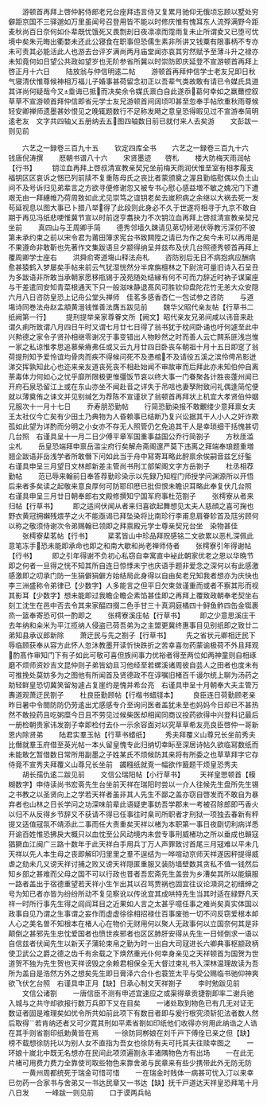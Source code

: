 <!-- { "loadSidebar": true } -->
　　游顿首再拜上啓仲躬侍郎老兄台座拜违言侍又复累月驰仰无俄顷忘顾以墅处穷僻距京国不三驿邈如万里虽闻号召登用皆不能以时修庆惟有愧耳东人流殍满野今距麦秋尚百日奈何如仆辈既忧饿死又畏剽刦日夜凛凛而霪雨复未止所谓夌又已堕可忧境中矣朱元晦出衢婺未还此公寝食在职事但恐儒生素非所讲又钱粟有限事柄不专亦未可责其必能活此人也游去台评岁满尚两月庙堂闻亦哀其穷然赋予至薄斗升之禄亦未知竟何如日望公共政如望岁也无阶参省所冀以时崇防即庆延登不宣游顿首再拜上啓正月十六日
　　陆放翁与仲信明逺二帖
　　游顿首再拜仲信学士老友兄即日秋气寝清伏惟尊候神相万福儿子婚事甚荷留念初正以吾辈气类故敢有请已令媒氏具道其详尚何疑哉今又埀诲已抵而决矣余令媒氏禀白自此遂忝葛何幸如之羸薾控叙草草不宣游顿首拜仲信即省元学士友兄游顿首间阔顷叩甚至忽奉手帖欣重秋雨尊候轻安卿禅师遗墨甚妙恨见之晚辄题数行不足称发飏之意皇恐得暇见过不宣游奉简明逺老友　文字共四轴乂五册纳去五图四轴数日前已就付来人去矣游
　　文彭跋一则见前

　　六艺之一録卷三百九十五
　　钦定四库全书
　　六艺之一録卷三百九十六　　钱唐倪涛撰
　　厯朝书谱八十六
　　宋贤墨迹　　啓札
　　楼大防梅天雨润帖【行书】
　　钥泣血再拜上啓叔清宣教亲契兄坐前梅天雨润伏惟垩室有相孝履支福钥区区哀诉之悃已列前牍不复重陈母氏之丧比者蒙颁奠之渥且勤临慰偶以负土山间不及号诉归见弟辈言之方欲寻便修谢忽又被专书心慰心感益増不敏之媿况门下遭艰无由一拜繐帷乃荷周致如此尤见崇笃之谊钥老矣去嵗积病之余继以大祸去死一发苟延视息以图大事已卜腊八举得了此段则此身必不久于世遂将相寻于九京不敢自期于再见冯纸悲哽惟冀节宣以时前迓亨翥抉力不次钥泣血再拜上啓叔清宣教亲契兄坐前
　　真四山与王周卿手简
　　德秀邻墙久踈请见苐切倾渇伏辱教污深仞不彼第未承约束之前以宋令君为莆田簿求宪台书致闗陞之请已为作之矣今未可以再用是不果遵命非敢靳也先著作文集跋语旦夕颛得纳呈并兹布及伏几台照德秀顿首再拜上覆周卿学士座右
　　洪舜俞寄道塲山释法舟札
　　咨防别后无日不病抱病应酬病愈甚猿鹤入梦屡矣手帖来前云气犹湿恍然分半席旃檀林之下尉浣可量旧诗入石呈丑为多跋语非所敢当承朝家愿移瓶锡于茂苑随处结縁有何不可而力辞近时衲子谋窠座与干差遣同安知青菜根通天下只一般滋味静退髙风可胜钦仰盘陀花竹无恙大众安隠六月八日咨防皇恐上记舟公堂头禅师　佳茗多感香杏仁一包试参之咨防
　　与道塲诗同巻法舟赵孟頫黄溍钱惟善法膺五跋见前
　　魏华父昭代亲友帖【行草书二纸阙第一行】
　　提刑提举亲家尊眷文所【阙文】昭代亲友兄弟间咸以讳音来赴谓久痢所致谓八月四日午时又谓七月廿七日得了翁书犹于枕间卧诵也吁何遽至此中兴勲德之家令子贤孙相继零谢况于事变错出人物眇然之时而善人云亡闗系匪浅岂惟一家之私谅惟孝思追慕柴瘠弗任或又云九月廿四日卧丧车朝祖十月十五日即窆了翁荷提刑知予爱怜谊均骨肉而疾不得候问死不及慿棺不及请役五溪之滨伶俜吊影迸涕交挥孰知此心也迩来亲友道丧死丧不相赴始闻不审故审而后拜此亦未知伯仲自离荼毒体力何如心之忧乎靡所限极更惟彊饭节哀以终大事一门眷聚各计胜丧蓬州闻已开府石泉恐留江上或在东山亦坐不闻赴音之详失于吊唁也妻孥附致问礼偶逢简佗便就以薄奠侑之诔文并见别缄乞为荐陈不宣谨状了翁顿首再拜状上机宜大孝贤伯仲姻兄服次十一月十七日
　　乔寿朋恐勤帖
　　行简恐勤染报不敢覼缕少意拜禀女夫王太社仪今亡矣有少田土乃典物为人昏赖事已结断乃复兴讼据其干人小人之奸诈欺孤如此望为详酌而分明之小女亦不存无人照管仍乞免追其干人是幸琐细干括愧甚切几台照　右谨具呈十一月二日少傅平章军国重事益国公乔行简劄子
　　方秋厓滥尘札
　　岳皇恐端拜申禀岳滥尘府行矣解舟斋阁邃严莫下违离之拜端奉琅题重増翘企跋语非岳浅学者所敢僭下问如此当于舟中冩寄耳略此酧禀余俟嗣音兹乞纡鍳　右谨具申呈三月望日文林郎新差主管尚书刑工部架阁文字方岳劄子
　　杜丞相荐勤帖
　　范已辱来翰前日奉答荐勤珍染示以先録乃知程门师授学问渊源所以开悟后来者多矣读之起敬来意良厚何可防耶印厯已批但恨未瞻识耳略此奉复伏几台照　右谨具申呈三月廿日朝奉郎右文殿修撰知宁国军府事杜范劄子
　　张樗寮从者来归帖【行草书】
　　即之适间伏闻从者来归喜欲起舞想见太夫人慈顔之喜可掬也野衣黄冠拥嬾残煨芋之火不能亟谒已拜坠染将比南珍行李甫息肩眷轸首及尫劣顾何以称之敬须侍谢次令弟赐翰已领即之拜禀殿元学士尊亲契兄台坐　染物甚佳
　　张樗寮棐茗帖【行书】
　　棐茗皆山中珍品拜贶感铭二文欲累以恶札深佩此意笔冻手恐未能即承命也即之和南大歇和尚老禅师侍者
　　张樗寮引年得谢帖【行书】
　　即之引年得谢不负初心私窃自幸寓直中袐此朝家优老之恩以华晩节即之何者一旦得之恍不知其所自连日惊悸未宁也庆语手题非爱念之深何以有此感激感激即之叨承门防一生狷僻狷僻方始结局此身得以自由矣老兄知我者想亦为庆快也李三洲盛称令弟律已【少数字】人多能言之但平日欠束敛谨重而或者不察其形而视其影耳【少数字】想未能即过我瞻企瞻企素馅甚佳即之再拜上覆致政朝奉老契坐右刻工沈生在邑中否去令其来家醖四掇二色手甘三十真洞庭橘四十鲟鱼鲊四缶金铤裹烝一篮奉寄恐可供一酌即之
　　张樗寮溪庄帖【行草书】
　　即之少意思溪庄干去年纳和籴米为平江揽纳人侵盗已荷吾弟为之主盟更冀终惠事目见别纸即之致廿二弟知县承议郎新除
　　萧迂民与先之劄子【行草书】
　　先之省状元卿相迂民下辱临顾获奉从容方此怀人忽沐教墨开读忻快跌折之苦幸喜勿药蒙谕极荷不外且拜观酌髙作审知门下有子如此可敬可喜但族间事力优裕者得至两位如两神童则自相琢磨不烦师资妙吉文昆仲则子弟皆幼且习他经至若螺溪诸周彼自芸人之田者也度未有可推挽处莫妨多为之图他有所闻首及贤德政不在谆嘱旧楮百千谩尔统上聊为汤药之助轻鲜皇恐切冀笑留匆遽占复崖约是愧并希台亮　右谨具申呈十月朝奉大夫主管万夀道观萧迂民劄子
　　杜良臣勤顾帖【行楷书蜡牋本】
　　良臣连日荷勤顾老亲昨日暑中令閤防防仍劳逺出尤感感专介至询问医者盖犹未至也妈妈今日却已不甚热然不敢投药且吃粥糜今日且不劳见过候柴医却相闻同商议投药欲得中兴登科记最后一册检朝贵家讳发劄子幸即检付去仆一示余容面对以究草草希友亮良臣啓仲一哥新恩内除贤弟
　　陆君实羣玉帖【行草书蜡纸】
　　秀夫拜覆义山尊兄长坐前秀夫比僭就羣玉府借至英光帖一本乆留皇愧专此归纳切幸眎至深居诗帖久欲临冩数纸而未能敢乞暂借数日常所用副墨之子姓某氏不烦候防其来将有所委之也草草拜字它存侍竟不宣秀夫拜覆义山尊兄长坐前　蠲糨纸就覔一幅欲作籖题干烦皇恐秀夫
　　胡长孺仇逺二跋见前
　　文信公瑞阳帖【小行草书】
　　天祥皇愳顿首【糢糊数字】申侍读尚书宏斋先生台坐前天祥在瑞阳时尝以一介人往候先生盘所先生锡之书教之以圣贤向上之学若天祥者虽非其人先生不鄙之盖亦窃自啓发而不敢自为暴弃者也山林之日长学问之功深味前辈此语疑吏事妨吾学郡未一考被召除郎即丐香火以归不从反得乡节辞又不获请不得已任事往时臬司所职者才刑狱一项独去春新有秤提又适值冦氛不靖添此二事而任大责重矣天祥以楮为本职第一事日夜劘切利病详悉开谕百姓惟恐拂戾大概只以血忱至公风动境内未尝专事刑威楮功之所以垂成也贑寇猖獗血江闽广三路十数年于此天祥白手用兵丁万人声罪致讨首尾三月冦难以平未几天祥以先人本生母之丧即解印归里里之羣不逞结为一哗喧动京师天祥遂因秤提得威虐之劾未几又谤天祥讨捕之败又谤天祥隠匿重服又装防墙壁数其贪私不值一钱然后知乡部之甚难而父母之国不可以行政也昔者吾宏斋先生盖尝为乡漕矣其所以能鎭服一路者盖出于宿德重望若天祥小生乍出其以召骂贾祸也固宜往议论澒洞之初缙绅之号为知已者亦皆为纷纷所动不复见察讹以传讹宜其成哄特先生当其时适在緑野凡天祥一时所行事先生得之闾阎耳目之近果如人言之太甚乎噫任事之难尚矣真实体国以政事自见乃谓之生事谓之妄作而虚虚徐徐相招禄仕百事废弛一切不问反窃爱根本卹人心之美名曽不知根本在楮人心在物价无财用何以聚人无政事何以立国奈何其是非颠倒之甚邪先生忠忱爱国者也愤世疾邪者也区区肺肝安得从先生一日倾倒求一语以自信兹者伏闻先生以新天子蒲轮束帛之勤为时一出自大司冦进长六卿典事枢颛政柄使卫武公之爵之德之齿千有余载之下焕然重光仆何幸身亲见之天祥顿首为国贺为世道贺不独为先生贺也天祥谤毁之余赖君相保全无大督过束礼书入深林温理故读为吾所为盖自是浩然方外之想矣先生即日膏泽六合仆也蓑笠太平与受公赐临书驰仰神爽欲飞伏乞台照　右谨具申正月【缺】日承心制文天祥劄子
　　李时勉跋见前
　　文信公诸劄
　　一唐信臣不测有申述宜速应之或渠得章贡捷劄即率二谢兵驰入城与之共守却欲报行数万兵即下又在目矣
　　一诸处取到物色已有几无对证无数证者固是难理矣如优令所共如前此项下有数目者即与爰行根究须斩犯法者数人然后取得若肯纳还者又可少寛其刑如平素省劄如印纸他们收得亦何用此纳诰之人诰在其手则省劄印纸勅黄皆在焉
　　一徐防同栁娘在刘千戸下傅佺已亲之但【缺】榜不载想徐防托以为别人女不直指为吾女也徐防有夫可托其夫往赎幸图之
　　一环娘十嵗北中既无名想亦在民间此项须遍劄永丰诸隅物色方有出场
　　一在此无片楮可用费力费力全靠使司取些物色来靠舍弟与民章来有些少携带此外无防无防
　　一黄州周都统死于瑞金可惜可惜
　　一在瑞金时贱体一病甚可忧入汀以来幸巳勿药一合家书与舍弟又一书达民章又一书达【缺】抚千戸道达天祥皇恐拜笔十月八日发
　　一峰跋一则见前
　　口于谟两兵帖
